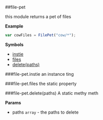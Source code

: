 <a name="module_file-pet"></a>
##file-pet

this module returns a pet of files

  
**Example**  
```js
var cowFiles = FilePet("cow/*");
```
**Symbols**  

* [instie](#module_file-pet#instie)
* [files](#module_file-pet#files)
* [delete(paths)](#module_file-pet#delete)

<a name="module_file-pet#instie"></a>
###file-pet.instie
an instance ting

  
<a name="module_file-pet#files"></a>
###file-pet.files
the static property

  
<a name="module_file-pet#delete"></a>
###file-pet.delete(paths)
A static methy meth

**Params**

- paths `array` - the paths to delete


